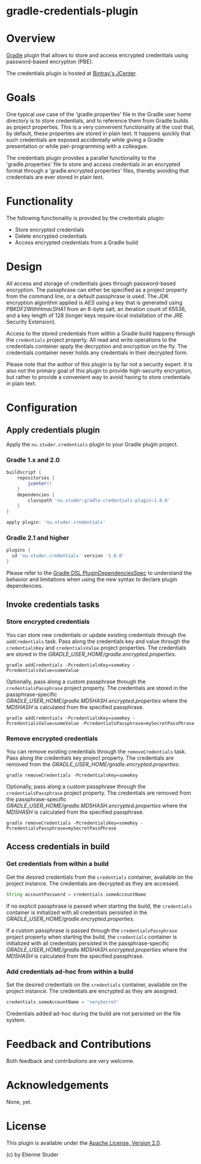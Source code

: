 gradle-credentials-plugin
=========================

# Overview

[Gradle](http://www.gradle.org) plugin that allows to store and access encrypted 
credentials using password-based encryption (PBE).

The credentials plugin is hosted at [Bintray's JCenter](https://bintray.com/etienne/gradle-plugins/gradle-credentials-plugin).

# Goals

One typical use case of the 'gradle.properties' file in the Gradle user home directory is 
to store credentials, and to reference them from Gradle builds as project properties. This 
is a very convenient functionality at the cost that, by default, these properties are stored
in plain text. It happens quickly that such credentials are exposed accidentally while giving 
a Gradle presentation or while pair-programming with a colleague.  

The credentials plugin provides a parallel functionality to the 'gradle.properties' file to 
store and access credentials in an encrypted format through a 'gradle.encrypted.properties' 
files, thereby avoiding that credentials are ever stored in plain text.
 
# Functionality

The following functionality is provided by the credentials plugin:
 
 * Store encrypted credentials
 * Delete encrypted credentials
 * Access encrypted credentials from a Gradle build
 
# Design

All access and storage of credentials goes through password-based encryption. The passphrase
can either be specified as a project property from the command line, or a default passphrase 
is used. The JDK encryption algorithm applied is _AES_ using a key that is generated using 
_PBKDF2WithHmacSHA1_ from an 8-byte salt, an iteration count of 65536, and a key length of 
128 (longer keys require local installation of the JRE Security Extension).

Access to the stored credentials from within a Gradle build happens through the 
`credentials` project property. All read and write operations to the credentials container
apply the decryption and encryption on the fly. The credentials container never holds any 
credentials in their decrypted form.
 
Please note that the author of this plugin is by far not a security expert. It is also not
the primary goal of this plugin to provide high-security encryption, but rather to provide
a convenient way to avoid having to store credentials in plain text.

# Configuration

## Apply credentials plugin

Apply the `nu.studer.credentials` plugin to your Gradle plugin project.

### Gradle 1.x and 2.0

```groovy
buildscript {
    repositories {
        jcenter()
    }
    dependencies {
        classpath 'nu.studer:gradle-credentials-plugin:1.0.0'
    }
}

apply plugin: 'nu.studer.credentials'
```

### Gradle 2.1 and higher

```groovy
plugins {
  id 'nu.studer.credentials' version '1.0.0'
}
```

Please refer to the [Gradle DSL PluginDependenciesSpec](http://www.gradle.org/docs/current/dsl/org.gradle.plugin.use.PluginDependenciesSpec.html) to 
understand the behavior and limitations when using the new syntax to declare plugin dependencies.

## Invoke credentials tasks

### Store encrypted credentials
 
You can store new credentials or update existing credentials through the `addCredentials` task. Pass along
the credentials key and value through the `credentialsKey` and `credentialsValue` project properties. The 
credentials are stored in the _GRADLE_USER_HOME/gradle.encrypted.properties_.

    gradle addCredentials -PcredentialsKey=someKey -PcredentialsValue=someValue
    
Optionally, pass along a custom passphrase through the `credentialsPassphrase` project property. The 
credentials are stored in the passphrase-specific _GRADLE_USER_HOME/gradle.MD5HASH.encrypted.properties_ where the 
_MD5HASH_ is calculated from the specified passphrase.

    gradle addCredentials -PcredentialsKey=someKey -PcredentialsValue=someValue -PcredentialsPassphrase=mySecretPassPhrase

### Remove encrypted credentials

You can remove existing credentials through the `removeCredentials` task. Pass along
the credentials key project property. The credentials are removed from the 
_GRADLE_USER_HOME/gradle.encrypted.properties_.

    gradle removeCredentials -PcredentialsKey=someKey
    
Optionally, pass along a custom passphrase through the `credentialsPassphrase` project property. The 
credentials are removed from the passphrase-specific _GRADLE_USER_HOME/gradle.MD5HASH.encrypted.properties_ where the 
_MD5HASH_ is calculated from the specified passphrase.

    gradle removeCredentials -PcredentialsKey=someKey -PcredentialsPassphrase=mySecretPassPhrase

## Access credentials in build

### Get credentials from within a build

Get the desired credentials from the `credentials` container, available on the project instance. The 
credentials are decrypted as they are accessed.

```groovy
String accountPassword = credentials.someAccountName
```

If no explicit passphrase is passed when starting the build, the `credentials` container is initialized 
with all credentials persisted in the _GRADLE_USER_HOME/gradle.encrypted.properties_.
 
If a custom passphrase is passed through the `credentialsPassphrase` project property when starting the build,
the `credentials` container is initialized with all credentials persisted in the passphrase-specific 
_GRADLE_USER_HOME/gradle.MD5HASH.encrypted.properties_ where the _MD5HASH_ is calculated from the 
specified passphrase.

### Add credentials ad-hoc from within a build

Set the desired credentials on the `credentials` container, available on the project instance. The 
credentials are encrypted as they are assigned.

```groovy
credentials.someAccountName = 'verySecret'
```

Credentials added ad-hoc during the build are not persisted on the file system.

# Feedback and Contributions

Both feedback and contributions are very welcome.

# Acknowledgements

None, yet.

# License

This plugin is available under the [Apache License, Version 2.0](http://www.apache.org/licenses/LICENSE-2.0.html).

(c) by Etienne Studer
